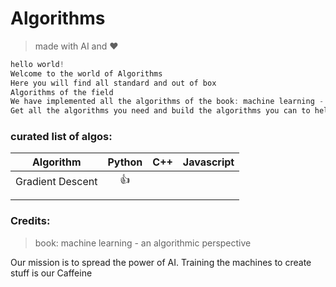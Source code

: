 # Algorithms

>made with AI and :heart:

```c
hello world!
Welcome to the world of Algorithms
Here you will find all standard and out of box 
Algorithms of the field
We have implemented all the algorithms of the book: machine learning - an algorithmic perspective
Get all the algorithms you need and build the algorithms you can to help.

```



###  curated list of algos:
| Algorithm    |    Python        | C++ |Javascript|
| ------------- |:-------------:| -----:|------:|
|  Gradient Descent |      :+1:         | 		|		|
|               |               |	    |		|
|               |				| 		|		|

















### Credits:
>book: machine learning - an algorithmic perspective







<Enter>



Our mission is to spread the power of AI. Training the machines to create stuff is our Caffeine


